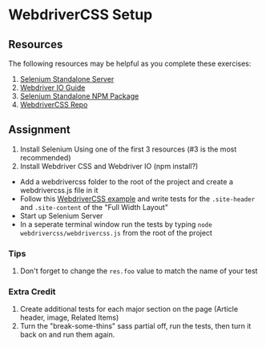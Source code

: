 # WebdriverCSS Setup

## Resources

The following resources may be helpful as you complete these exercises:

1. [Selenium Standalone Server](http://www.seleniumhq.org/download/)
2. [Webdriver IO Guide](http://webdriver.io/guide.html)
3. [Selenium Standalone NPM Package](https://www.npmjs.com/package/selenium-standalone)
4. [WebdriverCSS Repo](https://github.com/webdriverio/webdrivercss)


## Assignment

1. Install Selenium Using one of the first 3 resources (#3 is the most recommended)
2. Install Webdriver CSS and Webdriver IO (npm install?)
- Add a webdrivercss folder to the root of the project and create a webdrivercss.js file in it
- Follow this [WebdriverCSS example](https://github.com/webdriverio/webdrivercss#example) and write tests for the `.site-header` and `.site-content` of the "Full Width Layout"
- Start up Selenium Server
- In a seperate terminal window run the tests by typing `node webdrivercss/webdrivercss.js` from the root of the project

### Tips

1. Don't forget to change the `res.foo` value to match the name of your test

### Extra Credit
1. Create additional tests for each major section on the page (Article header, image, Related Items)
2. Turn the "break-some-thins" sass partial off, run the tests, then turn it back on and run them again.



